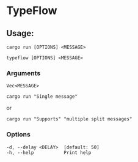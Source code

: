 # TypeFlow

## Usage: 

```
cargo run [OPTIONS] <MESSAGE>
```

```
typeflow [OPTIONS] <MESSAGE>
```

### Arguments

```
Vec<MESSAGE>
```

```
cargo run "Single message"
```

or 

```
cargo run "Supports" "multiple split messages"
```


### Options

```
-d, --delay <DELAY>  [default: 50]
-h, --help           Print help
```
